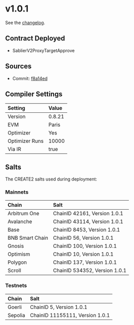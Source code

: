 # v1.0.1

See the [changelog](https://github.com/sablier-labs/v2-periphery/blob/main/CHANGELOG.md).

## Contract Deployed

- SablierV2ProxyTargetApprove

## Sources

- Commit: [f8a14ed](https://github.com/sablier-labs/v2-periphery/tree/f8a14edb11cac2e0467f543d0a706dcc7d0010f6)

## Compiler Settings

| Setting        | Value  |
| :------------- | :----- |
| Version        | 0.8.21 |
| EVM            | Paris  |
| Optimizer      | Yes    |
| Optimizer Runs | 10000  |
| Via IR         | true   |

## Salts

The CREATE2 salts used during deployment:

### Mainnets

| Chain           | Salt                          |
| :-------------- | :---------------------------- |
| Arbitrum One    | ChainID 42161, Version 1.0.1  |
| Avalanche       | ChainID 43114, Version 1.0.1  |
| Base            | ChainID 8453, Version 1.0.1   |
| BNB Smart Chain | ChainID 56, Version 1.0.1     |
| Gnosis          | ChainID 100, Version 1.0.1    |
| Optimism        | ChainID 10, Version 1.0.1     |
| Polygon         | ChainID 137, Version 1.0.1    |
| Scroll          | ChainID 534352, Version 1.0.1 |

### Testnets

| Chain   | Salt                            |
| :------ | :------------------------------ |
| Goerli  | ChainID 5, Version 1.0.1        |
| Sepolia | ChainID 11155111, Version 1.0.1 |
